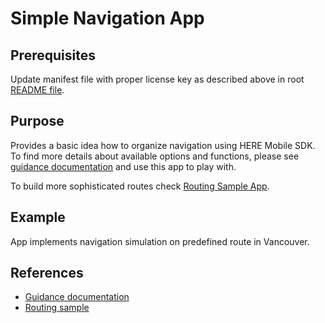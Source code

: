 # Simple Navigation App

## Prerequisites

Update manifest file with proper license key as described above in root [README file](../README.md).

## Purpose

Provides a basic idea how to organize navigation using HERE Mobile SDK. To find more details about available options and functions, please see [guidance documentation](https://developer.here.com/documentation/android-premium/dev_guide/topics/map-guidance.html) and use this app to play with.

To build more sophisticated routes check [Routing Sample App](../routing).

## Example

App implements navigation simulation on predefined route in Vancouver.

## References
- [Guidance documentation](https://developer.here.com/documentation/android-premium/dev_guide/topics/map-guidance.html)
- [Routing sample](../routing/README.md)
